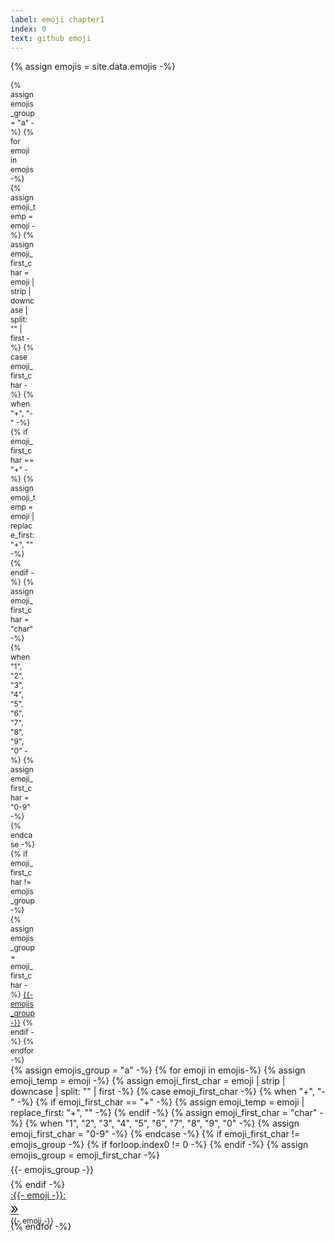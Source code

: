 ```yaml
---
label: emoji chapter1
index: 0
text: github emoji
---
```


{% assign emojis = site.data.emojis -%}
<div id="articles-github-emoji" class="d-flex w-100 h-100 include-container-lazyload-img">
  <div id="github-emoji_group_scrollspy_navbar" class="h-100 bg-body" style="font-size:12px;">
    <nav class="nav nav-pills h-100 d-flex flex-column flex-nowrap border-end scrollbar scrollbar-blue overflow-y-auto" style="width:40px;">
    {% assign emojis_group = "a" -%}
    {% for emoji in emojis -%}
        {% assign emoji_temp = emoji -%}
        {% assign emoji_first_char = emoji | strip | downcase | split: "" | first -%}
        {% case emoji_first_char -%}
            {% when "+", "-" -%}
                {% if emoji_first_char == "+" -%}
                    {% assign emoji_temp = emoji | replace_first: "+", "" -%}
                {% endif -%}
                {% assign emoji_first_char = "char" -%}
            {% when "1", "2", "3", "4", "5", "6", "7", "8", "9", "0" -%}
                {% assign emoji_first_char = "0-9" -%}
        {% endcase -%}
        {% if emoji_first_char != emojis_group -%}
            {% assign emojis_group = emoji_first_char -%}
            <a class="nav-link text-center p-0" style="border-radius:2px;" href="#github-emoji_{{- emoji_temp -}}_{{- emojis_group -}}-group_scrollspy">{{- emojis_group -}}</a>
        {% endif -%}
    {% endfor -%}
    </nav>
  </div>
  <div class="h-100">
    <div data-bs-spy="scroll" data-bs-target="#github-emoji_group_scrollspy_navbar" data-bs-smooth-scroll="true" class="d-flex justify-content-evenly flex-wrap scrollbar scrollbar-blue h-100 overflow-y-auto" tabindex="0"> 
    <!-- 定义 emoji 组名的默认值 -->
    {% assign emojis_group = "a" -%}
    <!-- 遍历 每一个 表情包字符串 -->
    {% for emoji in emojis-%}
        <!-- 处理 emoji字符串 -->
        {% assign emoji_temp = emoji -%}
        {% assign emoji_first_char = emoji | strip | downcase | split: "" | first -%}
        {% case emoji_first_char -%}
            {% when "+", "-" -%}
                {% if emoji_first_char == "+" -%}
                    {% assign emoji_temp = emoji | replace_first: "+", "" -%}
                {% endif -%}
                {% assign emoji_first_char = "char" -%}
            {% when "1", "2", "3", "4", "5", "6", "7", "8", "9", "0" -%}
                {% assign emoji_first_char = "0-9" -%}
        {% endcase -%}
        <!-- 如果 当前 emoji字符串的第一个字符 和 当前组名不同(该组名 其实就是默认值或另一个不同与其他emoji字符串第一个字符) -->
        {% if emoji_first_char != emojis_group -%}
            <!-- 先判断 上一组是否结束，但如果当前的循环是第一个就不算，其他情况都符合，直接在下一个组开始之前将占位符添加到位 -->
            <!-- 每组占位符占位符 -->
            {% if forloop.index0 != 0 -%}
                <span class="d-block flex-grow-1" style="width:200px;max-width:430px;"></span>
                <span class="d-none d-md-block flex-grow-1" style="width:200px;max-width:430px;"></span>
                <span class="d-none d-lg-block flex-grow-1" style="width:200px;max-width:430px;"></span>
                <span class="d-none d-lg-block flex-grow-1" style="width:200px;max-width:430px;"></span>
                <span class="d-none d-xl-block flex-grow-1" style="width:200px;max-width:430px;"></span>
                <span class="d-none d-xxl-block flex-grow-1" style="width:200px;max-width:430px;"></span>
                <span class="d-none d-xxl-block flex-grow-1" style="width:200px;max-width:430px;"></span>
                <span class="d-none d-xxl-block flex-grow-1" style="width:200px;max-width:430px;"></span>
                <span class="d-none d-xxl-block flex-grow-1" style="width:200px;max-width:430px;"></span>
                <span class="d-none d-xxl-block flex-grow-1" style="width:200px;max-width:430px;"></span>
            {% endif -%}
            <!-- 当 得到新组名的时候，将组名存起来，以便下一个 emoji字符串第一个字符的 对比（即：方便上面的检查） -->
            {% assign emojis_group = emoji_first_char -%}
            <div class="w-100 bg-body-tertiary ms-2 border-bottom fs-5 fw-bold" style="height:30px;line-height:30px;font-weight:bloder;" id="github-emoji_{{- emoji_temp -}}_{{- emojis_group -}}-group_scrollspy">
                {{- emojis_group -}}
            </div>
        {% endif -%}
        <div class="card my-1 flex-grow-1" style="width:200px;max-width:430px;height:50px;max-height:60px;">
            <a class="row g-0 d-flex justify-content-between align-items-center text-decoration-none" style="height:30px;" data-bs-toggle="collapse" href="#github-emoji_{{- emoji_temp -}}-card-description_collapse" role="button" aria-expanded="false" aria-controls="github-emoji_{{- emoji_temp -}}-card-description_collapse">
                <div class="col-8 text-truncate p-0 ps-2">
                    :{{- emoji -}}:
                </div>
                <div class="col-4 p-0 pe-2 d-flex justify-content-end align-items-center" style="height:25px;">
                    <span style="font-size:22px;" aria-hidden="true">&raquo;</span>
                </div>
            </a>
            <div class="collapse px-1 align-middle text-truncate user-select-all border-bottom" style="height:20px;border-radius:3px;font-size:12px;" id="github-emoji_{{- emoji_temp -}}-card-description_collapse">
                {{- emoji -}}
            </div>
        </div>
    {% endfor -%}
    </div>
  </div>
</div>


